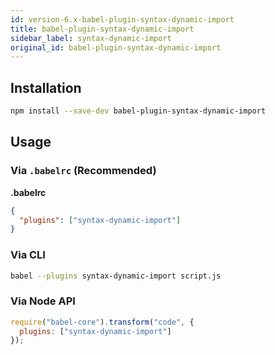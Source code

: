 ```yaml
---
id: version-6.x-babel-plugin-syntax-dynamic-import
title: babel-plugin-syntax-dynamic-import
sidebar_label: syntax-dynamic-import
original_id: babel-plugin-syntax-dynamic-import
---
```


## Installation

```sh
npm install --save-dev babel-plugin-syntax-dynamic-import
```

## Usage

### Via `.babelrc` (Recommended)

**.babelrc**

```json
{
  "plugins": ["syntax-dynamic-import"]
}
```

### Via CLI

```sh
babel --plugins syntax-dynamic-import script.js
```

### Via Node API

```javascript
require("babel-core").transform("code", {
  plugins: ["syntax-dynamic-import"]
});
```

